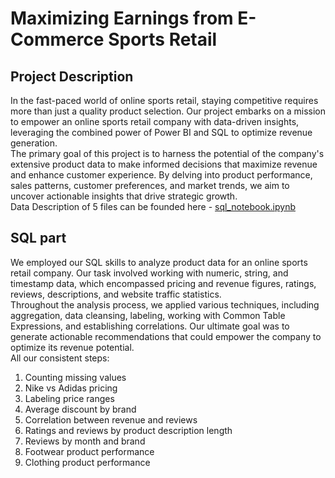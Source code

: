 # Maximizing Earnings from E-Commerce Sports Retail
## Project Description
In the fast-paced world of online sports retail, staying competitive requires more than just a quality product selection. Our project embarks on a mission to empower an online sports retail company with data-driven insights, leveraging the combined power of Power BI and SQL to optimize revenue generation.<br>
The primary goal of this project is to harness the potential of the company's extensive product data to make informed decisions that maximize revenue and enhance customer experience. By delving into product performance, sales patterns, customer preferences, and market trends, we aim to uncover actionable insights that drive strategic growth.<br>
Data Description of 5 files can be founded here - [sql_notebook.ipynb](https://github.com/Vlad-ies/Optimizing-Revenue-SQL-and-Power-BI/blob/main/sql_notebook.ipynb)
##  SQL part 
We employed our SQL skills to analyze product data for an online sports retail company. Our task involved working with numeric, string, and timestamp data, which encompassed pricing and revenue figures, ratings, reviews, descriptions, and website traffic statistics. <br>
Throughout the analysis process, we applied various techniques, including aggregation, data cleansing, labeling, working with Common Table Expressions, and establishing correlations. Our ultimate goal was to generate actionable recommendations that could empower the company to optimize its revenue potential. <br>
All our consistent steps:
1. Counting missing values
2. Nike vs Adidas pricing
3. Labeling price ranges
4. Average discount by brand
5. Correlation between revenue and reviews
6. Ratings and reviews by product description length
7. Reviews by month and brand
8. Footwear product performance
9. Clothing product performance
